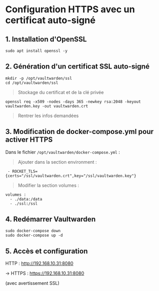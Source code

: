 
# Configuration HTTPS avec un certificat auto-signé
## 1. Installation d'OpenSSL

    sudo apt install openssl -y

## 2. Génération d'un certificat SSL auto-signé

    mkdir -p /opt/vaultwarden/ssl
    cd /opt/vaultwarden/ssl

> Stockage du certificat et de la clé privée

    openssl req -x509 -nodes -days 365 -newkey rsa:2048 -keyout vaultwarden.key -out vaultwarden.crt

> Rentrer les infos demandées

## 3. Modification de docker-compose.yml pour activer HTTPS

Dans le fichier `/opt/vaultwarden/docker-compose.yml` :

> Ajouter dans la section environment :
     
     
     - ROCKET_TLS={certs="/ssl/vaultwarden.crt",key="/ssl/vaultwarden.key"}

> Modifier la section volumes :
    
    
    volumes :
      - ./data:/data
      - ./ssl:/ssl

## 4. Redémarrer Vaultwarden
    sudo docker-compose down
    sudo docker-compose up -d


## 5. Accès et configuration

HTTP : http://192.168.10.31:8080 

-> HTTPS : https://192.168.10.31:8080 

(avec avertissement SSL)









